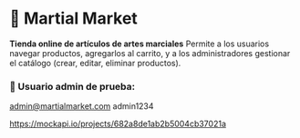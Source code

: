 # 🥋 Martial Market

**Tienda online de artículos de artes marciales** 
Permite a los usuarios navegar productos, agregarlos al carrito, y a los administradores gestionar el catálogo (crear, editar, eliminar productos).

### 🔐 Usuario admin de prueba:

admin@martialmarket.com
admin1234


https://mockapi.io/projects/682a8de1ab2b5004cb37021a